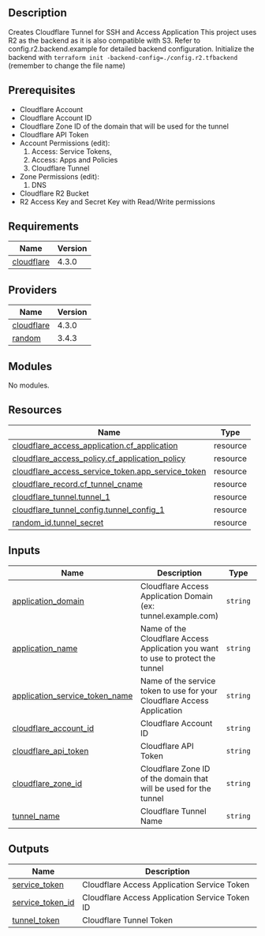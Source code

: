 ## Description
Creates Cloudflare Tunnel for SSH and Access Application
This project uses R2 as the backend as it is also compatible with S3.
Refer to config.r2.backend.example for detailed backend configuration.
Initialize the backend with `terraform init -backend-config=./config.r2.tfbackend` (remember to change the file name)
## Prerequisites
- Cloudflare Account
- Cloudflare Account ID
- Cloudflare Zone ID of the domain that will be used for the tunnel
- Cloudflare API Token
 - Account Permissions (edit):
    1. Access: Service Tokens,
    2. Access: Apps and Policies
    3. Cloudflare Tunnel
 - Zone Permissions (edit):
    1. DNS
- Cloudflare R2 Bucket
- R2 Access Key and Secret Key with Read/Write permissions

## Requirements

| Name | Version |
|------|---------|
| <a name="requirement_cloudflare"></a> [cloudflare](#requirement\_cloudflare) | 4.3.0 |

## Providers

| Name | Version |
|------|---------|
| <a name="provider_cloudflare"></a> [cloudflare](#provider\_cloudflare) | 4.3.0 |
| <a name="provider_random"></a> [random](#provider\_random) | 3.4.3 |

## Modules

No modules.

## Resources

| Name | Type |
|------|------|
| [cloudflare_access_application.cf_application](https://registry.terraform.io/providers/cloudflare/cloudflare/4.3.0/docs/resources/access_application) | resource |
| [cloudflare_access_policy.cf_application_policy](https://registry.terraform.io/providers/cloudflare/cloudflare/4.3.0/docs/resources/access_policy) | resource |
| [cloudflare_access_service_token.app_service_token](https://registry.terraform.io/providers/cloudflare/cloudflare/4.3.0/docs/resources/access_service_token) | resource |
| [cloudflare_record.cf_tunnel_cname](https://registry.terraform.io/providers/cloudflare/cloudflare/4.3.0/docs/resources/record) | resource |
| [cloudflare_tunnel.tunnel_1](https://registry.terraform.io/providers/cloudflare/cloudflare/4.3.0/docs/resources/tunnel) | resource |
| [cloudflare_tunnel_config.tunnel_config_1](https://registry.terraform.io/providers/cloudflare/cloudflare/4.3.0/docs/resources/tunnel_config) | resource |
| [random_id.tunnel_secret](https://registry.terraform.io/providers/hashicorp/random/latest/docs/resources/id) | resource |

## Inputs

| Name | Description | Type | Default | Required |
|------|-------------|------|---------|:--------:|
| <a name="input_application_domain"></a> [application\_domain](#input\_application\_domain) | Cloudflare Access Application Domain (ex: tunnel.example.com) | `string` | n/a | yes |
| <a name="input_application_name"></a> [application\_name](#input\_application\_name) | Name of the Cloudflare Access Application you want to use to protect the tunnel | `string` | n/a | yes |
| <a name="input_application_service_token_name"></a> [application\_service\_token\_name](#input\_application\_service\_token\_name) | Name of the service token to use for your Cloudflare Access Application | `string` | n/a | yes |
| <a name="input_cloudflare_account_id"></a> [cloudflare\_account\_id](#input\_cloudflare\_account\_id) | Cloudflare Account ID | `string` | n/a | yes |
| <a name="input_cloudflare_api_token"></a> [cloudflare\_api\_token](#input\_cloudflare\_api\_token) | Cloudflare API Token | `string` | n/a | yes |
| <a name="input_cloudflare_zone_id"></a> [cloudflare\_zone\_id](#input\_cloudflare\_zone\_id) | Cloudflare Zone ID of the domain that will be used for the tunnel | `string` | n/a | yes |
| <a name="input_tunnel_name"></a> [tunnel\_name](#input\_tunnel\_name) | Cloudflare Tunnel Name | `string` | n/a | yes |

## Outputs

| Name | Description |
|------|-------------|
| <a name="output_service_token"></a> [service\_token](#output\_service\_token) | Cloudflare Access Application Service Token |
| <a name="output_service_token_id"></a> [service\_token\_id](#output\_service\_token\_id) | Cloudflare Access Application Service Token ID |
| <a name="output_tunnel_token"></a> [tunnel\_token](#output\_tunnel\_token) | Cloudflare Tunnel Token |
